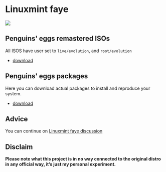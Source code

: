 # Linuxmint faye 
![](/img/linuxmint.svg)

## Penguins' eggs remastered ISOs
All ISOS have user set to ```live/evolution```, and ```root/evolution```

* [download](https://drive.google.com/drive/folders/1RXBZvLCyIlcL8a9loZ03dLm5eGkEX1Mw)

## Penguins' eggs packages
Here you can download actual packages to install and reproduce your system.

* [download](https://penguins-eggs.net/basket/index.php?p=packages%2Fdebs)

## Advice

You can continue on [Linuxmint faye discussion](https://github.com/pieroproietti/penguins-blog/discussions/33)

## Disclaim
__Please note what this project is in no way connected to the original distro in any official way, it’s just my personal experiment.__

